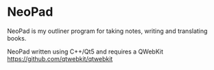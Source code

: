 # NeoPad
NeoPad is my outliner program for taking notes, writing and translating books.

NeoPad written using C++/Qt5 and requires a QWebKit https://github.com/qtwebkit/qtwebkit
